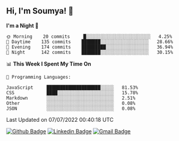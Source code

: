 ## Hi, I'm Soumya! 👋

<!--START_SECTION:waka-->
**I'm a Night 🦉** 

```text
🌞 Morning    20 commits     █░░░░░░░░░░░░░░░░░░░░░░░░   4.25% 
🌆 Daytime    135 commits    ███████░░░░░░░░░░░░░░░░░░   28.66% 
🌃 Evening    174 commits    █████████░░░░░░░░░░░░░░░░   36.94% 
🌙 Night      142 commits    ███████░░░░░░░░░░░░░░░░░░   30.15%

```


📊 **This Week I Spent My Time On** 

```text
💬 Programming Languages: 

JavaScript     ████████████████████░░░░░   81.53% 
CSS            ████░░░░░░░░░░░░░░░░░░░░░   15.78% 
Markdown       ░░░░░░░░░░░░░░░░░░░░░░░░░   2.51% 
Other          ░░░░░░░░░░░░░░░░░░░░░░░░░   0.08% 
JSON           ░░░░░░░░░░░░░░░░░░░░░░░░░   0.08%
```


 Last Updated on 07/07/2022 00:40:18 UTC
<!--END_SECTION:waka-->

[![Github Badge](https://img.shields.io/badge/-rubyruins-grey?style=for-the-badge&logo=github&logoColor=white&link=https://github.com/rubyruins/)](https://www.github.com/rubyruins/) 
[![Linkedin Badge](https://img.shields.io/badge/-Soumya%20Parekh-0072b1?style=for-the-badge&logo=Linkedin&logoColor=white&link=https://www.linkedin.com/in/Soumya-Parekh/)](https://www.linkedin.com/in/Soumya-Parekh/) 
[![Gmail Badge](https://img.shields.io/badge/-soumyaparekh.me@gmail.com-c14438?style=for-the-badge&logo=Gmail&logoColor=white&link=mailto:soumyaparekh.me@gmail.com)](mailto:soumyaparekh.me@gmail.com) 
